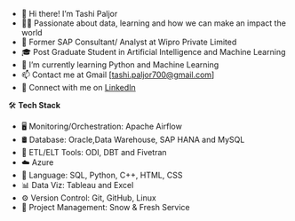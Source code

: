 
- 👋 Hi there! I’m Tashi Paljor
- :man_technologist: Passionate about data, learning and how we can make an impact the world
- 💼 Former SAP Consultant/ Analyst at Wipro Private Limited
- 🎓 Post Graduate Student in Artificial Intelligence and Machine Learning
- 🌱 I’m currently learning Python and Machine Learning
- 📫 Contact me at Gmail [tashi.paljor700@gmail.com]
- :link: Connect with me on [LinkedIn](https://www.linkedin.com/in/tashipaljor/)


:hammer_and_wrench: **Tech Stack**


- :desktop_computer: Monitoring/Orchestration: Apache Airflow
- 🛢  Database: Oracle,Data Warehouse, SAP HANA and MySQL
- :hammer: ETL/ELT Tools: ODI, DBT and Fivetran
- :cloud: Azure
- :wrench:  Language: SQL, Python, C++, HTML, CSS
- :bar_chart: Data Viz: Tableau and Excel
- :gear: Version Control: Git, GitHub, Linux
- :memo: Project Management: Snow & Fresh Service
